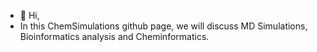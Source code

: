 - 👋 Hi,
- In this ChemSimulations github page, we will discuss MD Simulations, Bioinformatics analysis and Cheminformatics.

<!---
ChemSimulations/ChemSimulations.
You can click the Preview link to take a look at your changes.
--->
